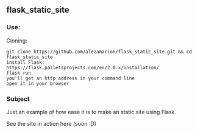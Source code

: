 ## flask_static_site

### Use:

Cloning:<br/>
```
git clone https://github.com/alezamarion/flask_static_site.git && cd flask_static_site
install Flask: https://flask.palletsprojects.com/en/2.0.x/installation/
flask run
you'll get an http address in your command line
open it in your browser
```

### Subject

Just an example of how ease it is to make an static site using Flask.

See the site in action here (soon :D)
